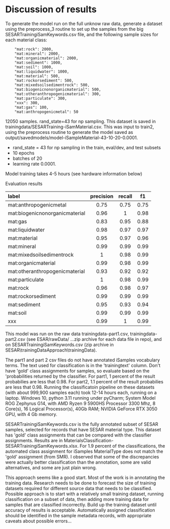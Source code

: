 # Discussion of results

To generate the model run on the full unknow raw data, generate a dataset using the preprocess_3 routine to set up the samples from the big SESARTrainingiSamKeywords.csv file, and the following sample sizes for each material class: 

        "mat:rock": 2000,
        "mat:mineral": 2000,
        "mat:organicmaterial": 2000,
        "mat:sediment": 1000,
        "mat:soil": 1000,
        "mat:liquidwater": 1000,
        "mat:material": 500,
        "mat:rockorsediment": 500,
        "mat:mixedsoilsedimentrock": 500,
        "mat:biogenicnonorganicmaterial": 500,
        "mat:otheranthropogenicmaterial": 300,
        "mat:particulate": 300,
        "xxx": 300,
        "mat:gas": 100,
        "mat:anthropogenicmetal": 50

12050  samples. rand_state=43 for np sampling. This dataset is saved in trainingdata/SESARTraining-iSamMaterial.csv. This was input to train2, using the preprocess routine to generate the model saved as output/savedmodels/model-iSampleMaterial-43-10-20-0.0001.
- rand_state = 43 for np sampling in the train, eval/dev, and test subsets
- 10 epochs
- batches of 20
- learning rate 0.0001.

Model training takes 4-5 hours (see hardware information below)

Evaluation results

| label | precision | recall | f1 |
|:---|:---:|:---:|:---:|
| mat:anthropogenicmetal | 0.75 | 0.75 | 0.75 |
| mat:biogenicnonorganicmaterial | 0.96 | 1 | 0.98 |
| mat:gas | 0.83 | 0.95 | 0.88 |
| mat:liquidwater | 0.98 | 0.97 | 0.97 |
| mat:material | 0.95 | 0.97 | 0.96 |
| mat:mineral | 0.99 | 0.99 | 0.99 |
| mat:mixedsoilsedimentrock | 1 | 0.98 | 0.99 |
| mat:organicmaterial | 0.99 | 0.98 | 0.99 |
| mat:otheranthropogenicmaterial | 0.93 | 0.92 | 0.92 |
| mat:particulate | 1 | 0.98 | 0.99 |
| mat:rock | 0.96 | 0.98 | 0.97 |
| mat:rockorsediment | 0.99 | 0.99 | 0.99 |
| mat:sediment | 0.95 | 0.93 | 0.94 |
| mat:soil | 0.99 | 0.99 | 0.99 |
| xxx | 0.99 | 1 | 0.99 |


This model was run on the raw data trainingdata-part1.csv, trainingdata-part2.csv (see ESAR/rawData/ ...zip archive for each data file in repo), and on SESARTrainingiSamKeywords.csv (zip archive in SESAR\trainingDataApproach\trainingData). 

The part1 and part 2 csv files do not have annotated iSamples vocabulary terms. The text used for classification is in the 'trainingtext' column. Don't have 'gold' class assignments for samples, so evaluate based on the 'probabilities returned by the classifier. For part1, 1 percent of the result probabilies are less that 0.98. For part2, 1.1 percent of the result probabilies are less that 0.98.  Running the classificatoin pipeline on these datasets (with about 999,900 samples each) took 12-14 hours each, running on a laptop. Windows 10, python 3.11 running under pyCharm; System Model ROG Zephyrus G14, with AMD Ryzen 9 5900HS Processor 3300 Mhz, 8 Core(s), 16 Logical Processor(s), 40Gb RAM;  NVIDIA GeForce RTX 3050 GPU, with 4 Gb memory.

SESARTrainingiSamKeywords.csv is the fully annotated subset of SESAR samples, selected for records that have SESAR material type.   This dataset has 'gold' class assignments that can be compared with the classifier assignments. Results are in MaterialsClassification-SESARTrainingiSamKeywords.xlsx. For 1.9 percent of the classifications, the automated class assignment for iSamples MaterialType does not match the 'gold' assignment (from SMR). I observed that some of the discrepancies were actually better classification than the annotation, some are valid alternatives, and some are just plain wrong. 

This approach seems like a good start. Most of the work is in annotating the training data. Research needs to be done to forecast the size of training datasets required for different source data that needs to be classified. Possible approach is to start with a relatively small training dataset, running classification on a subset of data, then adding more training data for samples that are classified incorrectly. Build up the training dataset until accuracy of results is acceptable. Automatically assigned classification should be identified in the sample metadata records, with appropriate caveats about possible errors...
